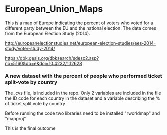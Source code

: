 # European_Union_Maps

This is a map of Europe indicating the percent of voters who voted for a different party between the EU and the national election. The data comes from the European Election Study (2014). 

http://europeanelectionstudies.net/european-election-studies/ees-2014-study/voter-study-2014/

https://dbk.gesis.org/dbksearch/sdesc2.asp?no=5160&db=e&doi=10.4232/1.12628

### A new dataset with the percent of people who performed ticket split-vote by country ###

The .cvs file,  is included in the repo.
Only 2 variables are included in the file the ID code for each country in the dataset and a variable describing the % of ticket split vote by country

Before running the code two libraries need to be installed  "rworldmap" and "mapproj" 

This is the final outcome 


